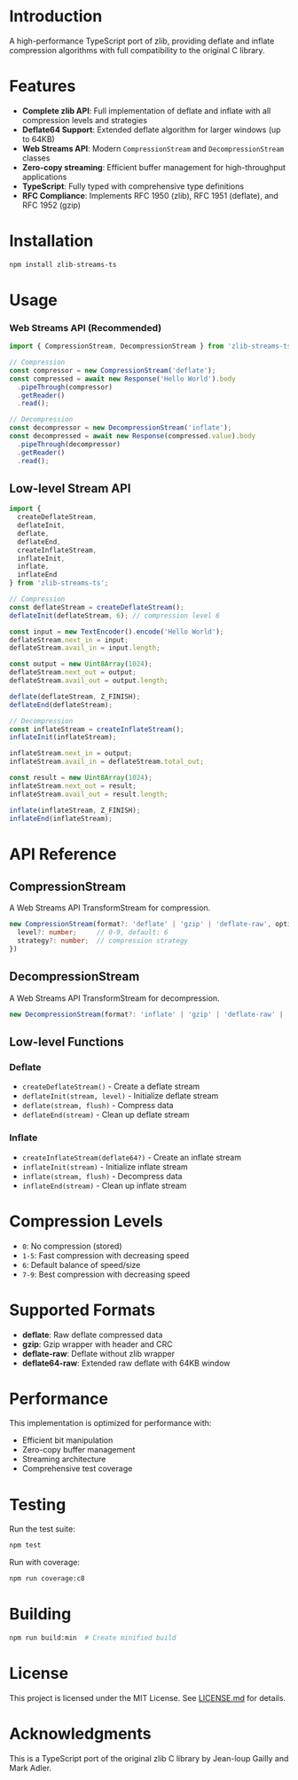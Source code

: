 # Introduction

A high-performance TypeScript port of zlib, providing deflate and inflate compression algorithms with full compatibility to the original C library.

# Features

- **Complete zlib API**: Full implementation of deflate and inflate with all compression levels and strategies
- **Deflate64 Support**: Extended deflate algorithm for larger windows (up to 64KB)
- **Web Streams API**: Modern `CompressionStream` and `DecompressionStream` classes
- **Zero-copy streaming**: Efficient buffer management for high-throughput applications
- **TypeScript**: Fully typed with comprehensive type definitions
- **RFC Compliance**: Implements RFC 1950 (zlib), RFC 1951 (deflate), and RFC 1952 (gzip)

# Installation

```bash
npm install zlib-streams-ts
```

# Usage

### Web Streams API (Recommended)

```typescript
import { CompressionStream, DecompressionStream } from 'zlib-streams-ts';

// Compression
const compressor = new CompressionStream('deflate');
const compressed = await new Response('Hello World').body
  .pipeThrough(compressor)
  .getReader()
  .read();

// Decompression
const decompressor = new DecompressionStream('inflate');
const decompressed = await new Response(compressed.value).body
  .pipeThrough(decompressor)
  .getReader()
  .read();
```

## Low-level Stream API

```typescript
import {
  createDeflateStream,
  deflateInit,
  deflate,
  deflateEnd,
  createInflateStream,
  inflateInit,
  inflate,
  inflateEnd
} from 'zlib-streams-ts';

// Compression
const deflateStream = createDeflateStream();
deflateInit(deflateStream, 6); // compression level 6

const input = new TextEncoder().encode('Hello World');
deflateStream.next_in = input;
deflateStream.avail_in = input.length;

const output = new Uint8Array(1024);
deflateStream.next_out = output;
deflateStream.avail_out = output.length;

deflate(deflateStream, Z_FINISH);
deflateEnd(deflateStream);

// Decompression
const inflateStream = createInflateStream();
inflateInit(inflateStream);

inflateStream.next_in = output;
inflateStream.avail_in = deflateStream.total_out;

const result = new Uint8Array(1024);
inflateStream.next_out = result;
inflateStream.avail_out = result.length;

inflate(inflateStream, Z_FINISH);
inflateEnd(inflateStream);
```

# API Reference

## CompressionStream

A Web Streams API TransformStream for compression.

```typescript
new CompressionStream(format?: 'deflate' | 'gzip' | 'deflate-raw', options?: {
  level?: number;     // 0-9, default: 6
  strategy?: number;  // compression strategy
})
```

## DecompressionStream

A Web Streams API TransformStream for decompression.

```typescript
new DecompressionStream(format?: 'inflate' | 'gzip' | 'deflate-raw' | 'deflate64-raw')
```

## Low-level Functions

### Deflate
- `createDeflateStream()` - Create a deflate stream
- `deflateInit(stream, level)` - Initialize deflate stream
- `deflate(stream, flush)` - Compress data
- `deflateEnd(stream)` - Clean up deflate stream

### Inflate
- `createInflateStream(deflate64?)` - Create an inflate stream
- `inflateInit(stream)` - Initialize inflate stream
- `inflate(stream, flush)` - Decompress data
- `inflateEnd(stream)` - Clean up inflate stream

# Compression Levels

- `0`: No compression (stored)
- `1-5`: Fast compression with decreasing speed
- `6`: Default balance of speed/size
- `7-9`: Best compression with decreasing speed

# Supported Formats

- **deflate**: Raw deflate compressed data
- **gzip**: Gzip wrapper with header and CRC
- **deflate-raw**: Deflate without zlib wrapper
- **deflate64-raw**: Extended raw deflate with 64KB window

# Performance

This implementation is optimized for performance with:
- Efficient bit manipulation
- Zero-copy buffer management
- Streaming architecture
- Comprehensive test coverage

# Testing

Run the test suite:

```bash
npm test
```

Run with coverage:

```bash
npm run coverage:c8
```

# Building

```bash
npm run build:min  # Create minified build
```

# License

This project is licensed under the MIT License. See [LICENSE.md](LICENSE.md) for details.

# Acknowledgments

This is a TypeScript port of the original zlib C library by Jean-loup Gailly and Mark Adler.

